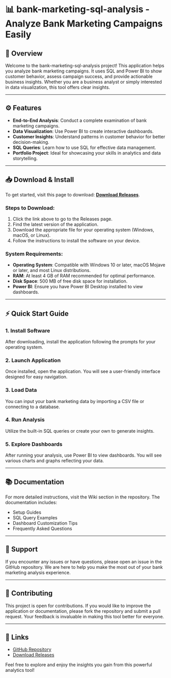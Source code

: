 # 📊 bank-marketing-sql-analysis - Analyze Bank Marketing Campaigns Easily

## 🎯 Overview
Welcome to the bank-marketing-sql-analysis project! This application helps you analyze bank marketing campaigns. It uses SQL and Power BI to show customer behavior, assess campaign success, and provide actionable business insights. Whether you are a business analyst or simply interested in data visualization, this tool offers clear insights.

---

## ⚙️ Features
- **End-to-End Analysis**: Conduct a complete examination of bank marketing campaigns.
- **Data Visualization**: Use Power BI to create interactive dashboards.
- **Customer Insights**: Understand patterns in customer behavior for better decision-making.
- **SQL Queries**: Learn how to use SQL for effective data management.
- **Portfolio Project**: Ideal for showcasing your skills in analytics and data storytelling.

---

## 📥 Download & Install

To get started, visit this page to download: [**Download Releases**](https://github.com/akrem-sl/bank-marketing-sql-analysis/releases).

### Steps to Download:
1. Click the link above to go to the Releases page.
2. Find the latest version of the application.
3. Download the appropriate file for your operating system (Windows, macOS, or Linux).
4. Follow the instructions to install the software on your device.

### System Requirements:
- **Operating System**: Compatible with Windows 10 or later, macOS Mojave or later, and most Linux distributions.
- **RAM**: At least 4 GB of RAM recommended for optimal performance.
- **Disk Space**: 500 MB of free disk space for installation.
- **Power BI**: Ensure you have Power BI Desktop installed to view dashboards.

---

## ⚡ Quick Start Guide

### 1. Install Software
After downloading, install the application following the prompts for your operating system.

### 2. Launch Application
Once installed, open the application. You will see a user-friendly interface designed for easy navigation.

### 3. Load Data
You can input your bank marketing data by importing a CSV file or connecting to a database. 

### 4. Run Analysis
Utilize the built-in SQL queries or create your own to generate insights. 

### 5. Explore Dashboards
After running your analysis, use Power BI to view dashboards. You will see various charts and graphs reflecting your data.

---

## 📚 Documentation
For more detailed instructions, visit the Wiki section in the repository. The documentation includes:
- Setup Guides  
- SQL Query Examples  
- Dashboard Customization Tips  
- Frequently Asked Questions  

---

## 🔧 Support
If you encounter any issues or have questions, please open an issue in the GitHub repository. We are here to help you make the most out of your bank marketing analysis experience.

---

## 📑 Contributing
This project is open for contributions. If you would like to improve the application or documentation, please fork the repository and submit a pull request. Your feedback is invaluable in making this tool better for everyone.

---

## 🔗 Links
- [GitHub Repository](https://github.com/akrem-sl/bank-marketing-sql-analysis)
- [Download Releases](https://github.com/akrem-sl/bank-marketing-sql-analysis/releases)

Feel free to explore and enjoy the insights you gain from this powerful analytics tool!